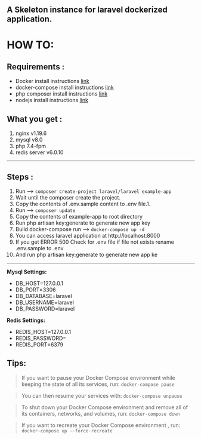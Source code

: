 ## A Skeleton instance for laravel dockerized application.

# HOW TO:

## Requirements :

* Docker install instructions [link](https://docs.docker.com/engine/install/)
* docker-compose install instructions [link](https://docs.docker.com/compose/install/)
* php composer install instructions [link](https://getcomposer.org/doc/00-intro.md#installation-linux-unix-macos)
* nodejs install instructions [link](https://nodejs.org/en/download/)

## What you  get :

1. nginx v1.19.6
1. mysql v8.0
1. php 7.4-fpm
1. redis server v6.0.10
_______________
## Steps :

1. Run --> `composer create-project laravel/laravel example-app`
1. Wait until the composer create the project.
1. Copy the contents of .env.sample content to .env file.1.
1. Run --> `composer update`
1. Copy the contents of example-app to root directory
1. Run php artisan key:generate to generate new app key
1. Build docker-compose run --> `docker-compose up -d`
1. You can access laravel application at http://localhost:8000
1. If you get ERROR 500 Check for .env file if file not exists rename .env.sample to .env
1. And run php artisan key:generate to generate new app ke
__________________
**Mysql Settings:**

* DB_HOST=127.0.0.1
* DB_PORT=3306
* DB_DATABASE=laravel
* DB_USERNAME=laravel
* DB_PASSWORD=laravel

**Redis Settings:**

* REDIS_HOST=127.0.0.1
* REDIS_PASSWORD=
* REDIS_PORT=6379

## Tips:

> If you want to pause your Docker Compose environment while keeping the state of all its services, run:
`docker-compose pause
`

> You can then resume your services with:
> `docker-compose unpause`

> To shut down your Docker Compose environment and remove all of its containers, networks, and volumes, run: `docker-compose down`

> If you want to recreate your Docker Compose environment , run: `docker-compose up --force-recreate`
